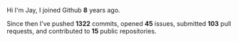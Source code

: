 Hi I'm Jay, I joined Github **8** years ago.

Since then I've pushed **1322** commits, opened **45** issues, submitted **103** pull requests, and contributed to **15** public repositories.
